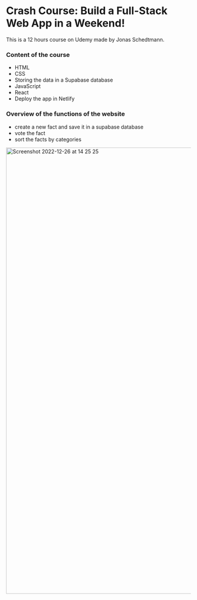# Crash Course: Build a Full-Stack Web App in a Weekend!

This is a 12 hours course on Udemy made by Jonas Schedtmann.

### Content of the course

* HTML
* CSS
* Storing the data in a Supabase database
* JavaScript
* React
* Deploy the app in Netlify

### Overview of the functions of the website

* create a new fact and save it in a supabase database
* vote the fact
* sort the facts by categories

<img width="1216" alt="Screenshot 2022-12-26 at 14 25 25" src="https://user-images.githubusercontent.com/70845953/209553655-1b94d383-13b9-4a15-b2bc-d954c36dd418.png">

